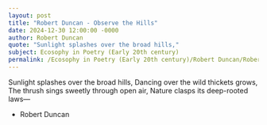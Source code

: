 ```yaml
---
layout: post
title: "Robert Duncan - Observe the Hills"
date: 2024-12-30 12:00:00 -0000
author: Robert Duncan
quote: "Sunlight splashes over the broad hills,"
subject: Ecosophy in Poetry (Early 20th century)
permalink: /Ecosophy in Poetry (Early 20th century)/Robert Duncan/Robert Duncan - Observe the Hills
---
```


Sunlight splashes over the broad hills,
Dancing over the wild thickets grows,
The thrush sings sweetly through open air,
Nature clasps its deep-rooted laws—

- Robert Duncan
